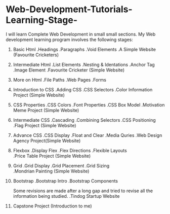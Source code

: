 # Web-Development-Tutorials-Learning-Stage-
I will learn Complete Web Development in small small sections.
My Web development learning program involves the following stages:
1. Basic Html
   .Headings
   .Paragraphs
   .Void Elements
   .A Simple Website (Favourite Cricketers)
3. Intermediate Html
    .List Elements
    .Nesting & Identations
    .Anchor Tag
    .Image Element
   .Favourite Cricketer (Simple Website)
4. More on Html
    .File Paths
    .Web Pages
    .Forms
5. Introduction to CSS
    .Adding CSS
    .CSS Selectors
    .Color Information Project (Simple Website)
6. CSS Properties
    .CSS Colors
    .Font Properties
    .CSS Box Model
    .Motivation Meme Project (Simple Website)
7. Intermediate CSS
    .Cascading
    .Combining Selectors
    .CSS Positioning
    .Flag Project (Simple Website)
8. Advance CSS
    .CSS Display
    .Float and Clear
    .Media Quries
    .Web Design Agency Project(Simple Website)
9. Flexbox
    .Display Flex
    .Flex Directions
    .Flexible Layouts     
    .Price Table Project (Simple Website)
10. Grid
    .Grid Display
    .Grid Placement
    .Grid Sizing   
    .Mondrian Painting (Simple Website)
11. Bootstrap
    .Bootstrap Intro
    .Bootstrap Components

    Some revisions are made after a long gap and tried to revise all the information being studied.
    .Tindog Startup Website
13. Capstone Project (Introduction to me)

    
   
   

